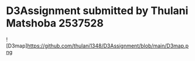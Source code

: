 # D3Assignment submitted by Thulani Matshoba 2537528
![D3map]https://github.com/thulani1348/D3Assignment/blob/main/D3map.png
